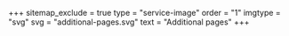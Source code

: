 +++
sitemap_exclude = true
type = "service-image"
order = "1"
imgtype = "svg"
svg = "additional-pages.svg"
text = "Additional pages"
+++
